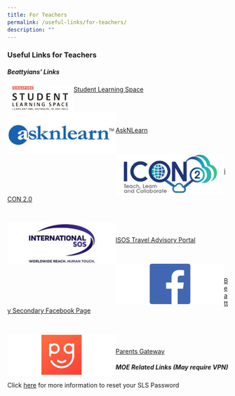 ```yaml
---
title: For Teachers
permalink: /useful-links/for-teachers/
description: ""
---
```

### **Useful Links for Teachers**

##### **Beattyians' Links**

<p><a href="https://vle.learning.moe.edu.sg/login">
<img style="width:30%" src="/images/SLS%20tcher.jpg" align=left>
</a></p>


[Student Learning Space](https://vle.learning.moe.edu.sg/login)

<br>
<p><a href="https://lms.asknlearn.com/BEATTY_SS/login.aspx">
<img style="width:49%" src="/images/asknlearn%20tcher.jpg" align=left>
</a></p>
<br>

[AskNLearn](https://lms.asknlearn.com/BEATTY_SS/login.aspx)

<br>
<p><a href="https://icon.moe.edu.sg/">
<img style="width:49%" src="/images/icon2%20tcher.jpg" align=left>
</a></p>
<br>

[iCON 2.0](https://icon.moe.edu.sg/)

<br>
<p><a href="http://www.internationalsos.com/MasterPortal/">
<img style="width:49%" src="/images/isos%20tcher.jpg" align=left>
</a></p>
<br>

[ISOS Travel Advisory Portal](http://www.internationalsos.com/MasterPortal/)

<br>
<p><a href="https://www.facebook.com/Beatty-Secondary-School-Non-Vi-Sed-Arte-336733456925160/">
<img style="width:49%" src="/images/FB%20tcher.jpg" align=left>
</a></p>
<br>

[Beatty Secondary Facebook Page](https://www.facebook.com/Beatty-Secondary-School-Non-Vi-Sed-Arte-336733456925160/)

<br>
<p><a href="https://pg.moe.edu.sg/">
<img style="width:49%" src="/images/PG%20tcher.jpg" align=left>
</a></p>
<br>

[Parents Gateway](https://pg.moe.edu.sg/)

##### **MOE Related Links (May require VPN)**



Click [here](https://staging.d20c7gu3ctms61.amplifyapp.com/useful-links/singapore-sls/) for more information to reset your SLS Password